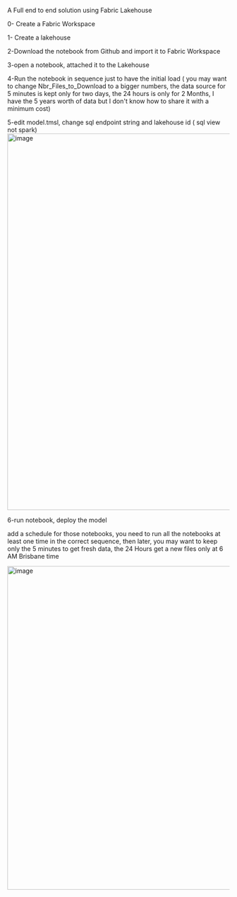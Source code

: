 A Full end to end solution using Fabric Lakehouse

0- Create a Fabric Workspace

1- Create a lakehouse

2-Download the notebook from Github and import it to Fabric Workspace

3-open a notebook, attached it to the Lakehouse

4-Run the notebook in sequence just to have the initial load ( you may want to change Nbr_Files_to_Download to a bigger numbers, the data source for 5 minutes is kept only for two days, the 24 hours is only for 2 Months, I have the 5 years worth of data but I don't know how to share it with a minimum cost)

5-edit model.tmsl, change sql endpoint string and lakehouse id ( sql view not spark)
<img width="853" alt="image" src="https://github.com/djouallah/aemo_fabric/assets/12554469/2aa0f009-e346-4c85-80b8-ee12b8c98af3">

6-run notebook, deploy the model

add a schedule for those notebooks, you need to run all the notebooks at least one time in the correct sequence, then later, you may want to keep only the 5 minutes to get fresh data, the 24 Hours get a new files only at 6 AM Brisbane time


<img width="733" alt="image" src="https://github.com/djouallah/aemo_fabric/assets/12554469/62a5ac05-34b7-4ad8-af74-6d8d92a211a3">

